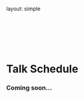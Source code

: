 layout: simple

<h1 style="padding-top:6rem;" class="cfp-title">Talk Schedule</h1>

### Coming soon...

<!-- All sessions are in Central European Summer Time (GMT+2). -->
<!--
- **Talks** - June 5th-7th
- **Workshops** - June 5th-7th
- **Lightning Talks** - June 5th-7th (at the end of each day)
- [**Sprints**](/information/sprints/) - June 8th-9th

The conference will take place from 9AM to 6PM.

## Talks and Workshops Schedule

<a href="https://pretalx.evolutio.pt/djangocon-europe-2024/schedule/" target="_blank">View the schedule on Pretalx</a>

<script
  type="text/javascript"
  src="https://pretalx.evolutio.pt/djangocon-europe-2024/schedule/widget/v2.en.js"
></script>

<pretalx-schedule event-url="https://pretalx.evolutio.pt/djangocon-europe-2024/" locale="en" format="grid" style="--pretalx-clr-primary: #8f3838"> </pretalx-schedule>

<noscript>
  <div class="pretalx-widget">
    <div class="pretalx-widget-info-message">
      JavaScript is disabled in your browser. To access our schedule without
      JavaScript, please
      <a href="https://pretalx.evolutio.pt/djangocon-europe-2024/schedule/" target="_blank">View the schedule on Pretalx</a>.
    </div>
  </div>
</noscript> -->
